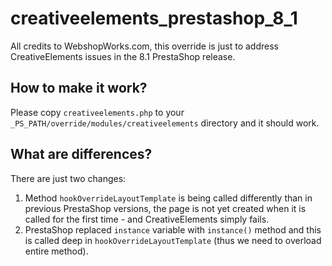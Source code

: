 # creativeelements_prestashop_8_1

All credits to WebshopWorks.com, this override is just to address CreativeElements issues in the 8.1 PrestaShop release.

## How to make it work?

Please copy `creativeelements.php` to your `_PS_PATH/override/modules/creativeelements` directory and it should work.

## What are differences?

There are just two changes:
1. Method `hookOverrideLayoutTemplate` is being called differently than in previous PrestaShop versions, the page is not yet created when it is called for the first time - and CreativeElements simply fails.
2. PrestaShop replaced `instance` variable with `instance()` method and this is called deep in `hookOverrideLayoutTemplate` (thus we need to overload entire method).
